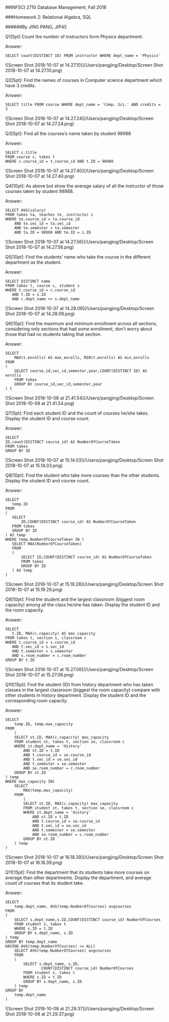##INFSCI 2710 Database Management, Fall 2018

###Homework 2: Relational Algebra, SQL

######By JING PANG, JIP45

Q1[5pt] Count the number of instructors form Physics department.

Answer: 

 ```mysql
SELECT count(DISTINCT ID) FROM instructor WHERE dept_name = 'Physics'
 ```

![Screen Shot 2018-10-07 at 14.27.10](/Users/pangjing/Desktop/Screen Shot 2018-10-07 at 14.27.10.png)

Q2[5pt]: Find the names of courses in Computer science department which have 3 credits.

Answer:

``` mysql
SELECT title FROM course WHERE dept_name = 'Comp. Sci.' AND credits = 3
```

![Screen Shot 2018-10-07 at 14.27.24](/Users/pangjing/Desktop/Screen Shot 2018-10-07 at 14.27.24.png)

Q3[5pt]: Find all the courses’s name taken by student 98988

Answer:

``` mysql
SELECT c.title 
FROM course c, takes t 
WHERE c.course_id = t.course_id AND t.ID = 98988
```

![Screen Shot 2018-10-07 at 14.27.40](/Users/pangjing/Desktop/Screen Shot 2018-10-07 at 14.27.40.png)

Q4[10pt]: As above but show the average salary of all the instructor of those courses taken by student 98988. 

Answer: 

``` mysql
SELECT AVG(salary) 
FROM takes ta, teaches te, instructor i
WHERE te.course_id = ta.course_id 
	AND te.sec_id = ta.sec_id 
	AND te.semester = ta.semester
	AND ta.ID = 98988 AND te.ID = i.ID
```

![Screen Shot 2018-10-07 at 14.27.56](/Users/pangjing/Desktop/Screen Shot 2018-10-07 at 14.27.56.png)

Q5[10pt]: Find the students’ name who take the course in the different department as the student.

Answer: 

 ```mysql
SELECT DISTINCT name 
FROM takes t, course c, student s
WHERE t.course_id = c.course_id 
	AND t.ID = s.ID
	AND c.dept_name <> s.dept_name
 ```

![Screen Shot 2018-10-07 at 14.28.09](/Users/pangjing/Desktop/Screen Shot 2018-10-07 at 14.28.09.png)

Q6[10pt]: Find the maximum and minimum enrollment across all sections, considering only sections that had some enrollment, don't worry about those that had no students taking that section.

Answer: 

``` mysql
SELECT
    MAX(t.enrolls) AS max_enrolls, MIN(t.enrolls) AS min_enrolls
FROM
(
    SELECT course_id,sec_id,semester,year,COUNT(DISTINCT ID) AS enrolls
    FROM takes
    GROUP BY course_id,sec_id,semester,year
) t
```

![Screen Shot 2018-10-08 at 21.41.54](/Users/pangjing/Desktop/Screen Shot 2018-10-08 at 21.41.54.png)

Q7[5pt]: Find each student ID and the count of courses he/she takes. Display the student ID and course count.

Answer: 

 ```mysql
SELECT 
ID,count(DISTINCT course_id) AS NumberOfCourseTaken 
FROM takes 
GROUP BY ID
 ```

![Screen Shot 2018-10-07 at 15.14.03](/Users/pangjing/Desktop/Screen Shot 2018-10-07 at 15.14.03.png)

Q8[10pt]: Find the student who take more courses than the other students. Display the student ID and course count.

Answer: 

 ```mysql
SELECT
    temp.ID
FROM
(
    SELECT
        ID,COUNT(DISTINCT course_id) AS NumberOfCourseTaken
    FROM takes
    GROUP BY ID
) AS temp
WHERE temp.NumberOfCourseTaken IN (
    SELECT MAX(NumberOfCourseTaken)
    FROM
    (
        SELECT ID,COUNT(DISTINCT course_id) AS NumberOfCourseTaken
        FROM takes
        GROUP BY ID
    ) AS temp
)
 ```

![Screen Shot 2018-10-07 at 15.19.28](/Users/pangjing/Desktop/Screen Shot 2018-10-07 at 15.19.28.png)

Q9[10pt]: Find the student and the largest classroom (biggest room capacity) among all the class he/she has taken. Display the student ID and the room capacity.

Answer: 

 ```mysql
SELECT
    t.ID, MAX(c.capacity) AS max_capacity
FROM takes t, section s, classroom c
WHERE t.course_id = s.course_id 
	AND t.sec_id = s.sec_id 
	AND t.semester = s.semester 
	AND s.room_number = c.room_number
GROUP BY t.ID
 ```

![Screen Shot 2018-10-07 at 15.27.06](/Users/pangjing/Desktop/Screen Shot 2018-10-07 at 15.27.06.png)

Q10[15pt]: Find the student (ID) from history department who has taken classes in the largest classroom (biggest the room capacity) compare with other students in history department. Display the student ID and the corresponding room capacity.

Answer: 

```mysql
SELECT
    temp.ID, temp.max_capacity
FROM
    (
    SELECT st.ID, MAX(c.capacity) max_capacity
    FROM student st, takes t, section se, classroom c
    WHERE st.dept_name = 'History' 
        AND st.ID = t.ID 
        AND t.course_id = se.course_id 
        AND t.sec_id = se.sec_id 
        AND t.semester = se.semester 
        AND se.room_number = c.room_number
    GROUP BY st.ID
) temp
WHERE max_capacity IN(
    SELECT
        MAX(temp.max_capacity)
    FROM
        (
        SELECT st.ID, MAX(c.capacity) max_capacity
        FROM student st, takes t, section se, classroom c
        WHERE st.dept_name = 'History' 
            AND st.ID = t.ID 
            AND t.course_id = se.course_id 
            AND t.sec_id = se.sec_id 
            AND t.semester = se.semester 
            AND se.room_number = c.room_number
        GROUP BY st.ID
    ) temp
)
```

![Screen Shot 2018-10-07 at 16.18.39](/Users/pangjing/Desktop/Screen Shot 2018-10-07 at 16.18.39.png)

Q11[15pt]: Find the department that its students take more courses on average than other departments. Display the department, and average count of courses that its student take.

Answer:

```mysql
SELECT
    temp.dept_name, AVG(temp.NumberOfCourses) avgcourses
FROM
(
    SELECT s.dept_name,s.ID,COUNT(DISTINCT course_id) NumberOfCourses
    FROM student s, takes t
    WHERE s.ID = t.ID
    GROUP BY s.dept_name, s.ID
) temp
GROUP BY temp.dept_name
HAVING AVG(temp.NumberOfCourses) >= ALL(
    SELECT AVG(temp.NumberOfCourses) avgcourses
    FROM
    (
        SELECT s.dept_name, s.ID, 
        		COUNT(DISTINCT course_id) NumberOfCourses
        FROM student s, takes t
        WHERE s.ID = t.ID
        GROUP BY s.dept_name, s.ID
    ) temp
GROUP BY
    temp.dept_name
)
```

![Screen Shot 2018-10-08 at 21.29.37](/Users/pangjing/Desktop/Screen Shot 2018-10-08 at 21.29.37.png)